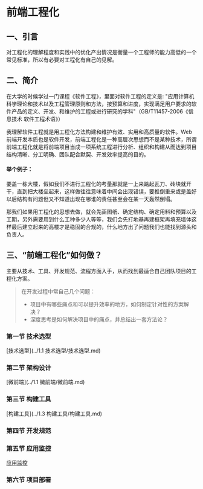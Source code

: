 # 前端工程化

## 一、引言

对工程化的理解程度和实践中的优化产出情况是衡量一个工程师的能力高低的一个常见标准，所以有必要对工程化有自己的见解。

## 二、简介

在大学的时候学过一门课程《软件工程》，里面对软件工程的定义是: "应用计算机科学理论和技术以及工程管理原则和方法，按预算和进度，实现满足用户要求的软件产品的定义、开发、和维护的工程或进行研究的学科"（GB/T11457-2006《信息技术 软件工程术语》） 

我理解软件工程就是用工程化方法构建和维护有效、实用和高质量的软件。Web前端开发本质也是软件开发，前端工程化是一种高层次思想而不是某种技术，所谓前端工程化就是将前端项目当成一项系统工程进行分析、组织和构建从而达到项目结构清晰、分工明确、团队配合默契、开发效率提高的目的。

#### 举个例子：

要盖一栋大楼，假如我们不进行工程化的考量那就是一上来踮起瓦刀、砖块就开干，直到把大楼垒起来，这样做往往意味着中间会出现错误，要推倒重来或是盖好以后结构有问题但又不知道出现在哪谁的责任甚至会在某一天轰然倒塌。

那我们如果用工程化的思想去做，就会先画图纸、确定结构、确定用料和预算以及工期，另外需要用到什么工种多少人等等，我们会先打地基再建框架再填充墙体这样最后建立起来的高楼才是稳固的合规的，什么地方出了问题我们也能找到源头和负责人。

## 三、“前端工程化”如何做？

主要从技术、工具、开发规范、流程方面入手，从而找到最适合自己团队项目的工程化方案。

> 在开发过程中常自己几个问题：
> 
> * 项目中有哪些痛点和可以提升效率的地方，如何制定针对性的方案解决？
> * 深度思考是如何解决项目中的痛点，并总结出一套方法论？

### 第一节 技术选型

[技术选型](../1.1 技术选型/技术选型.md)

### 第二节 架构设计

[微前端](../1.1 微前端/微前端.md)

### 第三节 构建工具

[构建工具](../1.3 构建工具/构建工具.md)

### 第四节 开发规范

### 第五节 应用监控

[应用监控](https://github.com/cengbin/web-blog/blob/master/1.2%20%E5%BA%94%E7%94%A8%E7%9B%91%E6%8E%A7/%E5%BA%94%E7%94%A8%E7%9B%91%E6%8E%A7.md)

### 第六节 项目部署
    